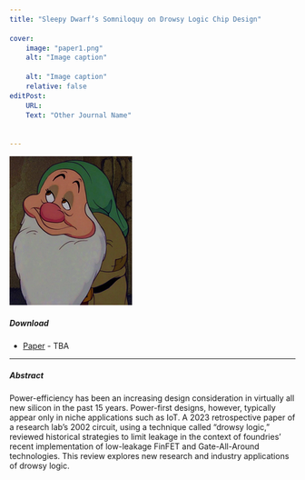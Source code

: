 ```yaml
---
title: "Sleepy Dwarf’s Somniloquy on Drowsy Logic Chip Design" 
    
cover:
    image: "paper1.png"
    alt: "Image caption"
    
    alt: "Image caption"
    relative: false
editPost:
    URL: 
    Text: "Other Journal Name"


---
```

<p><img loading="lazy" src="paper2.png" alt=""></p>

##### Download

+ [Paper]() - TBA


---

##### Abstract

Power-efficiency has been an increasing design consideration in virtually all new silicon in the past 15 years. Power-first designs, however, typically appear only in niche applications such as IoT. A 2023 retrospective paper of a research lab’s 2002 circuit, using a technique called “drowsy logic,” reviewed historical strategies to limit leakage in the context of foundries’ recent implementation of low-leakage FinFET and Gate-All-Around technologies. This review explores new research and industry applications of drowsy logic.
